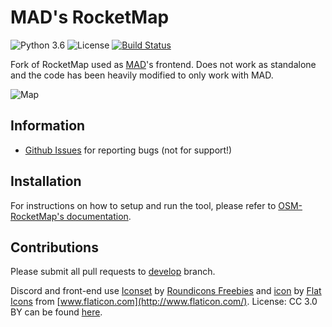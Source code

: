 # MAD's RocketMap

![Python 3.6](https://img.shields.io/badge/python-3.6-blue.svg) ![License](https://img.shields.io/github/license/RocketMap/RocketMap.svg) [![Build Status](https://travis-ci.org/RocketMap/RocketMap.svg?branch=develop)](https://travis-ci.org/RocketMap/RocketMap)

Fork of RocketMap used as [MAD](https://github.com/Map-A-Droid/MAD)'s frontend. Does not work as standalone and the code has been heavily modified to only work with MAD.

![Map](https://github.com/RocketMap/RocketMap/blob/develop/static/RocketMap.png)

## Information
* [Github Issues](https://github.com/cecpk/OSM-Rocketmap/issues) for reporting bugs (not for support!)

## Installation

For instructions on how to setup and run the tool, please refer to [OSM-RocketMap's documentation](https://osm-rocketmap.readthedocs.io).

## Contributions

Please submit all pull requests to [develop](https://github.com/cecpk/OSM-Rocketmap/tree/develop) branch.

Discord and front-end use [Iconset](http://www.flaticon.com/packs/packs/pokemon-go/) by [Roundicons Freebies](http://www.flaticon.com/authors/roundicons-freebies/) and [icon](http://www.flaticon.com/free-icon/rocket_178158) by [Flat Icons](http://flat-icons.com/) from [www.flaticon.com](http://www.flaticon.com/). License: CC 3.0 BY can be found [here](http://creativecommons.org/licenses/by/3.0/).
